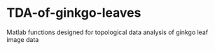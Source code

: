 # TDA-of-ginkgo-leaves
Matlab functions designed for topological data analysis of ginkgo leaf image data
